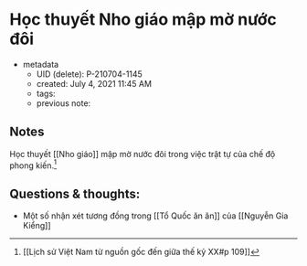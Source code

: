 # Học thuyết Nho giáo mập mờ nước đôi

- metadata
	- UID (delete): P-210704-1145
	- created: July 4, 2021 11:45 AM
	- tags:
	- previous note:

## Notes
Học thuyết [[Nho giáo]] mập mờ nước đôi trong việc trật tự của chế độ phong kiến.[^1]

## Questions & thoughts:
- Một số nhận xét tương đồng trong [[Tổ Quốc ăn ăn]] của [[Nguyễn Gia Kiểng]]

[^1]:[[Lịch sử Việt Nam từ nguồn gốc đến giữa thế kỷ XX#p 109]]
